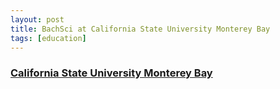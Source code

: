 ```yaml
---
layout: post
title: BachSci at California State University Monterey Bay
tags: [education]
---
```


### [California State University Monterey Bay](https://csumb.edu)
